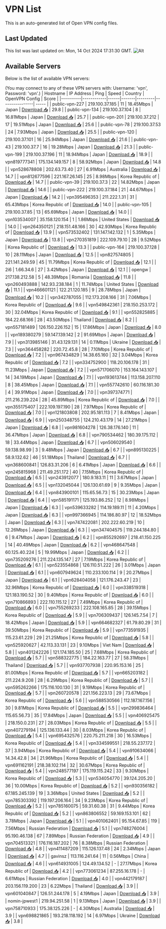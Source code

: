 # VPN List

This is an auto-generated list of Open VPN config files.

## Last Updated

This list was last updated on: Mon, 14 Oct 2024 17:31:30 GMT.
![Alt](https://repobeats.axiom.co/api/embed/186b98318ef1479477931607c1ad7d823f12451f.svg "Repobeats analytics image")

## Available Servers

Below is the list of available VPN servers:

(You may connect to any of these VPN servers with: Username: 'vpn', Password: 'vpn'.)
| Hostname | IP Address | Ping | Speed | Country | OpenVPN Config | Score |
|----------|------------|------|-------|---------|----------------| ----- |
| public-vpn-227 | 219.100.37.185 | 11 | 18.45Mbps | Japan | [Download 📥](./configs/server_0_JP.ovpn) | 29.8 |
| public-vpn-134 | 219.100.37.104 | 8 | 16.81Mbps | Japan | [Download 📥](./configs/server_1_JP.ovpn) | 25.7 |
| public-vpn-201 | 219.100.37.212 | 17 | 19.51Mbps | Japan | [Download 📥](./configs/server_2_JP.ovpn) | 25.6 |
| public-vpn-78 | 219.100.37.53 | 24 | 7.93Mbps | Japan | [Download 📥](./configs/server_3_JP.ovpn) | 25.5 |
| public-vpn-120 | 219.100.37.101 | 16 | 25.94Mbps | Japan | [Download 📥](./configs/server_4_JP.ovpn) | 21.6 |
| public-vpn-43 | 219.100.37.7 | 16 | 19.28Mbps | Japan | [Download 📥](./configs/server_5_JP.ovpn) | 21.3 |
| public-vpn-199 | 219.100.37.196 | 11 | 18.94Mbps | Japan | [Download 📥](./configs/server_6_JP.ovpn) | 18.9 |
| vpn819777341 | 175.134.149.157 | 8 | 58.92Mbps | Japan | [Download 📥](./configs/server_7_JP.ovpn) | 14.8 |
| vpn528678808 | 202.63.73.40 | 27 | 6.91Mbps | Australia | [Download 📥](./configs/server_8_AU.ovpn) | 14.7 |
| vpn812677596 | 221.167.26.145 | 25 | 8.98Mbps | Korea Republic of | [Download 📥](./configs/server_9_KR.ovpn) | 14.7 |
| public-vpn-39 | 219.100.37.3 | 22 | 14.82Mbps | Japan | [Download 📥](./configs/server_10_JP.ovpn) | 14.6 |
| public-vpn-222 | 219.100.37.184 | 21 | 44.67Mbps | Japan | [Download 📥](./configs/server_11_JP.ovpn) | 14.2 |
| vpn395496353 | 211.222.1.31 | 31 | 65.43Mbps | Korea Republic of | [Download 📥](./configs/server_12_KR.ovpn) | 14.0 |
| public-vpn-105 | 219.100.37.85 | 13 | 65.69Mbps | Japan | [Download 📥](./configs/server_13_JP.ovpn) | 14.0 |
| vpn103534007 | 35.158.120.154 | 1 | 1.86Mbps | United States | [Download 📥](./configs/server_14_US.ovpn) | 14.0 |
| vpn264350121 | 218.151.48.166 | 30 | 42.93Mbps | Korea Republic of | [Download 📥](./configs/server_15_KR.ovpn) | 13.9 |
| vpn573532402 | 131.147.142.132 | 1 | 5.35Mbps | Japan | [Download 📥](./configs/server_16_JP.ovpn) | 13.8 |
| vpn270351819 | 222.109.79.10 | 28 | 9.52Mbps | Korea Republic of | [Download 📥](./configs/server_17_KR.ovpn) | 13.3 |
| public-vpn-164 | 219.100.37.128 | 10 | 28.11Mbps | Japan | [Download 📥](./configs/server_18_JP.ovpn) | 12.5 |
| vpn827574805 | 221.141.249.59 | 45 | 11.79Mbps | Korea Republic of | [Download 📥](./configs/server_19_KR.ovpn) | 12.1 |
| 2i6 | 1.66.34.6 | 27 | 3.42Mbps | Japan | [Download 📥](./configs/server_20_JP.ovpn) | 12.1 |
| opengw | 217.138.212.58 | 5 | 48.39Mbps | Romania | [Download 📥](./configs/server_21_RO.ovpn) | 11.8 |
| vpn260493888 | 142.93.238.184 | 1 | 11.74Mbps | United States | [Download 📥](./configs/server_22_US.ovpn) | 11.1 |
| vpn466601121 | 122.21.120.185 | 9 | 28.78Mbps | Japan | [Download 📥](./configs/server_23_JP.ovpn) | 10.2 |
| vpn342787055 | 112.173.208.166 | 31 | 7.06Mbps | Korea Republic of | [Download 📥](./configs/server_24_KR.ovpn) | 9.6 |
| vpn549842361 | 218.150.253.172 | 30 | 32.04Mbps | Korea Republic of | [Download 📥](./configs/server_25_KR.ovpn) | 9.1 |
| vpn552825885 | 184.22.68.166 | 28 | 43.50Mbps | Thailand | [Download 📥](./configs/server_26_TH.ovpn) | 8.2 |
| vpn557181489 | 126.150.226.152 | 15 | 17.86Mbps | Japan | [Download 📥](./configs/server_27_JP.ovpn) | 8.0 |
| vpn189380279 | 59.147.139.142 | 2 | 91.69Mbps | Japan | [Download 📥](./configs/server_28_JP.ovpn) | 7.9 |
| vpn313985146 | 31.43.129.131 | 14 | 0.11Mbps | Ukraine | [Download 📥](./configs/server_29_UA.ovpn) | 7.3 |
| vpn364458282 | 220.72.45.8 | 28 | 7.10Mbps | Korea Republic of | [Download 📥](./configs/server_30_KR.ovpn) | 7.2 |
| vpn967434829 | 14.38.65.160 | 32 | 3.04Mbps | Korea Republic of | [Download 📥](./configs/server_31_KR.ovpn) | 7.2 |
| vpn334752900 | 118.20.106.178 | 31 | 11.23Mbps | Japan | [Download 📥](./configs/server_32_JP.ovpn) | 7.2 |
| vpn571706070 | 153.164.143.107 | 14 | 34.19Mbps | Japan | [Download 📥](./configs/server_33_JP.ovpn) | 7.1 |
| vpn193613744 | 113.158.207.110 | 8 | 38.45Mbps | Japan | [Download 📥](./configs/server_34_JP.ovpn) | 7.1 |
| vpn557742610 | 60.116.181.30 | 4 | 39.91Mbps | Japan | [Download 📥](./configs/server_35_JP.ovpn) | 7.0 |
| vpn397374771 | 211.216.239.224 | 28 | 45.89Mbps | Korea Republic of | [Download 📥](./configs/server_36_KR.ovpn) | 7.0 |
| vpn355175407 | 222.109.197.190 | 28 | 7.97Mbps | Korea Republic of | [Download 📥](./configs/server_37_KR.ovpn) | 7.0 |
| vpn121803808 | 202.95.181.113 | 7 | 8.41Mbps | Japan | [Download 📥](./configs/server_38_JP.ovpn) | 6.9 |
| vpn250348755 | 124.210.43.179 | 14 | 27.21Mbps | Japan | [Download 📥](./configs/server_39_JP.ovpn) | 6.8 |
| vpn981604278 | 126.38.176.140 | 11 | 36.47Mbps | Japan | [Download 📥](./configs/server_40_JP.ovpn) | 6.8 |
| vpn790534462 | 180.39.175.112 | 18 | 33.44Mbps | Japan | [Download 📥](./configs/server_41_JP.ovpn) | 6.7 |
| vpn506029540 | 59.138.98.99 | 3 | 9.48Mbps | Japan | [Download 📥](./configs/server_42_JP.ovpn) | 6.7 |
| vpn895130225 | 58.9.132.62 | 46 | 51.18Mbps | Thailand | [Download 📥](./configs/server_43_TH.ovpn) | 6.7 |
| vpn368600841 | 126.83.31.206 | 6 | 6.41Mbps | Japan | [Download 📥](./configs/server_44_JP.ovpn) | 6.6 |
| vpn245815968 | 211.49.251.172 | 40 | 7.15Mbps | Korea Republic of | [Download 📥](./configs/server_45_KR.ovpn) | 6.5 |
| vpn243912077 | 180.9.183.11 | 11 | 3.67Mbps | Japan | [Download 📥](./configs/server_46_JP.ovpn) | 6.5 |
| vpn132045044 | 126.130.61.69 | 9 | 9.35Mbps | Japan | [Download 📥](./configs/server_47_JP.ovpn) | 6.4 |
| vpn843900101 | 115.65.56.73 | 15 | 30.23Mbps | Japan | [Download 📥](./configs/server_48_JP.ovpn) | 6.4 |
| vpn585191171 | 125.193.86.252 | 12 | 8.98Mbps | Japan | [Download 📥](./configs/server_49_JP.ovpn) | 6.3 |
| vpn539633282 | 114.19.189.11 | 11 | 4.20Mbps | Japan | [Download 📥](./configs/server_50_JP.ovpn) | 6.3 |
| vpn997366945 | 114.186.80.97 | 12 | 18.52Mbps | Japan | [Download 📥](./configs/server_51_JP.ovpn) | 6.3 |
| vpn747422081 | 202.222.60.219 | 10 | 12.26Mbps | Japan | [Download 📥](./configs/server_52_JP.ovpn) | 6.3 |
| vpn347404575 | 119.244.184.80 | 6 | 9.47Mbps | Japan | [Download 📥](./configs/server_53_JP.ovpn) | 6.2 |
| vpn855292697 | 218.41.150.225 | 14 | 40.49Mbps | Japan | [Download 📥](./configs/server_54_JP.ovpn) | 6.2 |
| vpn468647548 | 60.125.40.224 | 5 | 19.99Mbps | Japan | [Download 📥](./configs/server_55_JP.ovpn) | 6.2 |
| vpn735209276 | 211.224.135.147 | 27 | 7.19Mbps | Korea Republic of | [Download 📥](./configs/server_56_KR.ovpn) | 6.1 |
| vpn523554868 | 126.110.51.222 | 26 | 3.01Mbps | Japan | [Download 📥](./configs/server_57_JP.ovpn) | 6.1 |
| vpn607949624 | 110.233.100.114 | 9 | 20.27Mbps | Japan | [Download 📥](./configs/server_58_JP.ovpn) | 6.1 |
| vpn628404058 | 121.176.243.47 | 23 | 32.96Mbps | Korea Republic of | [Download 📥](./configs/server_59_KR.ovpn) | 6.0 |
| vpn338519318 | 121.183.190.52 | 30 | 9.40Mbps | Korea Republic of | [Download 📥](./configs/server_60_KR.ovpn) | 6.0 |
| vpn710866893 | 222.110.115.12 | 27 | 7.49Mbps | Korea Republic of | [Download 📥](./configs/server_61_KR.ovpn) | 6.0 |
| vpn755269233 | 222.108.165.85 | 28 | 39.15Mbps | Korea Republic of | [Download 📥](./configs/server_62_KR.ovpn) | 5.9 |
| vpn706309437 | 126.145.7.54 | 7 | 18.42Mbps | Japan | [Download 📥](./configs/server_63_JP.ovpn) | 5.9 |
| vpn664682327 | 61.79.80.29 | 31 | 39.50Mbps | Korea Republic of | [Download 📥](./configs/server_64_KR.ovpn) | 5.9 |
| vpn773591935 | 115.23.61.229 | 29 | 21.25Mbps | Korea Republic of | [Download 📥](./configs/server_65_KR.ovpn) | 5.8 |
| vpn525920627 | 42.113.33.131 | 23 | 9.10Mbps | Viet Nam | [Download 📥](./configs/server_66_VN.ovpn) | 5.8 |
| vpn401242226 | 121.174.185.50 | 25 | 7.68Mbps | Korea Republic of | [Download 📥](./configs/server_67_KR.ovpn) | 5.7 |
| vpn588322775 | 184.22.163.77 | 27 | 58.31Mbps | Thailand | [Download 📥](./configs/server_68_TH.ovpn) | 5.7 |
| vpn937707938 | 220.95.153.16 | 25 | 81.00Mbps | Korea Republic of | [Download 📥](./configs/server_69_KR.ovpn) | 5.7 |
| vpn665203182 | 211.224.9.208 | 28 | 6.29Mbps | Korea Republic of | [Download 📥](./configs/server_70_KR.ovpn) | 5.7 |
| vpn595262266 | 175.116.100.130 | 31 | 9.19Mbps | Korea Republic of | [Download 📥](./configs/server_71_KR.ovpn) | 5.7 |
| vpn260720578 | 221.156.223.13 | 29 | 73.67Mbps | Korea Republic of | [Download 📥](./configs/server_72_KR.ovpn) | 5.6 |
| vpn588530566 | 112.187.167.156 | 30 | 9.81Mbps | Korea Republic of | [Download 📥](./configs/server_73_KR.ovpn) | 5.5 |
| vpn299836464 | 115.65.56.73 | 35 | 17.84Mbps | Japan | [Download 📥](./configs/server_74_JP.ovpn) | 5.5 |
| vpn406925475 | 218.150.0.231 | 27 | 28.03Mbps | Korea Republic of | [Download 📥](./configs/server_75_KR.ovpn) | 5.5 |
| vpn407279194 | 125.136.133.44 | 30 | 8.03Mbps | Korea Republic of | [Download 📥](./configs/server_76_KR.ovpn) | 5.4 |
| vpn695432576 | 220.75.211.218 | 30 | 16.53Mbps | Korea Republic of | [Download 📥](./configs/server_77_KR.ovpn) | 5.4 |
| vpn334599551 | 218.55.237.172 | 37 | 3.94Mbps | Korea Republic of | [Download 📥](./configs/server_78_KR.ovpn) | 5.4 |
| vpn910634066 | 14.34.42.8 | 34 | 21.96Mbps | Korea Republic of | [Download 📥](./configs/server_79_KR.ovpn) | 5.4 |
| vpn691162191 | 218.38.102.114 | 32 | 30.67Mbps | Korea Republic of | [Download 📥](./configs/server_80_KR.ovpn) | 5.4 |
| vpn248577197 | 175.119.115.242 | 33 | 9.30Mbps | Korea Republic of | [Download 📥](./configs/server_81_KR.ovpn) | 5.3 |
| vpn534054770 | 39.124.205.20 | 36 | 10.00Mbps | Korea Republic of | [Download 📥](./configs/server_82_KR.ovpn) | 5.2 |
| vpn930356182 | 67.185.245.139 | 19 | 3.36Mbps | United States | [Download 📥](./configs/server_83_US.ovpn) | 5.2 |
| vpn785303392 | 119.197.206.164 | 34 | 9.23Mbps | Korea Republic of | [Download 📥](./configs/server_84_KR.ovpn) | 5.2 |
| vpn785160075 | 59.31.60.38 | 31 | 9.44Mbps | Korea Republic of | [Download 📥](./configs/server_85_KR.ovpn) | 5.2 |
| vpn863806552 | 59.169.153.101 | 62 | 3.78Mbps | Japan | [Download 📥](./configs/server_86_JP.ovpn) | 5.1 |
| vpn401062401 | 95.154.67.85 | 119 | 7.56Mbps | Russian Federation | [Download 📥](./configs/server_87_RU.ovpn) | 5.1 |
| vpn748276004 | 95.190.46.138 | 67 | 7.89Mbps | Russian Federation | [Download 📥](./configs/server_88_RU.ovpn) | 4.9 |
| vpn704513321 | 176.116.187.202 | 76 | 8.38Mbps | Russian Federation | [Download 📥](./configs/server_89_RU.ovpn) | 4.8 |
| vpn411487209 | 115.126.137.48 | 24 | 2.34Mbps | Japan | [Download 📥](./configs/server_90_JP.ovpn) | 4.7 |
| gavinsz | 113.116.241.64 | 11 | 0.56Mbps | China | [Download 📥](./configs/server_91_CN.ovpn) | 4.6 |
| vpn614931005 | 124.49.134.52 | - | 27.17Mbps | Korea Republic of | [Download 📥](./configs/server_92_KR.ovpn) | 4.2 |
| vpn773061234 | 87.255.16.178 | - | 6.61Mbps | Russian Federation | [Download 📥](./configs/server_93_RU.ovpn) | 4.0 |
| vpn442179187 | 203.156.119.200 | 23 | 6.22Mbps | Thailand | [Download 📥](./configs/server_94_TH.ovpn) | 3.9 |
| vpn601040847 | 126.51.244.178 | 5 | 4.19Mbps | Japan | [Download 📥](./configs/server_95_JP.ovpn) | 3.9 |
| nomin-jpwest1 | 219.94.251.58 | 1 | 9.13Mbps | Japan | [Download 📥](./configs/server_96_JP.ovpn) | 3.9 |
| vpn758710933 | 175.38.125.226 | - | 4.30Mbps | Australia | [Download 📥](./configs/server_97_AU.ovpn) | 3.9 |
| vpn698821865 | 193.218.118.192 | 14 | 6.97Mbps | Ukraine | [Download 📥](./configs/server_98_UA.ovpn) | 3.8 |
